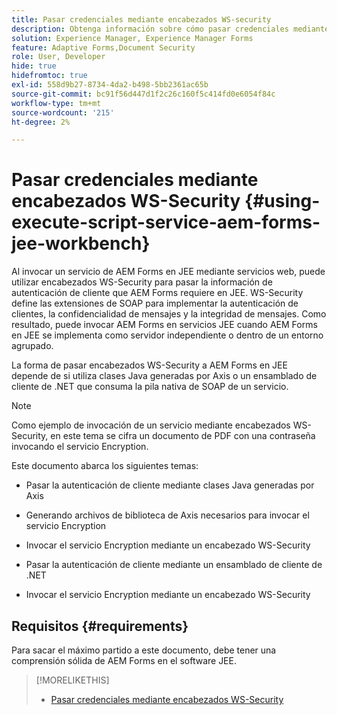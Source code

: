 ```yaml
---
title: Pasar credenciales mediante encabezados WS-security
description: Obtenga información sobre cómo pasar credenciales mediante encabezados WS-security
solution: Experience Manager, Experience Manager Forms
feature: Adaptive Forms,Document Security
role: User, Developer
hide: true
hidefromtoc: true
exl-id: 558d9b27-8734-4da2-b498-5bb2361ac65b
source-git-commit: bc91f56d447d1f2c26c160f5c414fd0e6054f84c
workflow-type: tm+mt
source-wordcount: '215'
ht-degree: 2%

---
```


# Pasar credenciales mediante encabezados WS-Security {#using-execute-script-service-aem-forms-jee-workbench}

Al invocar un servicio de AEM Forms en JEE mediante servicios web, puede utilizar encabezados WS-Security para pasar la información de autenticación de cliente que AEM Forms requiere en JEE. WS-Security define las extensiones de SOAP para implementar la autenticación de clientes, la confidencialidad de mensajes y la integridad de mensajes. Como resultado, puede invocar AEM Forms en servicios JEE cuando AEM Forms en JEE se implementa como servidor independiente o dentro de un entorno agrupado.

La forma de pasar encabezados WS-Security a AEM Forms en JEE depende de si utiliza clases Java generadas por Axis o un ensamblado de cliente de .NET que consuma la pila nativa de SOAP de un servicio.

>[!NOTE]
>
>Como ejemplo de invocación de un servicio mediante encabezados WS-Security, en este tema se cifra un documento de PDF con una contraseña invocando el servicio Encryption.

Este documento abarca los siguientes temas:

* Pasar la autenticación de cliente mediante clases Java generadas por Axis

* Generando archivos de biblioteca de Axis necesarios para invocar el servicio Encryption

* Invocar el servicio Encryption mediante un encabezado WS-Security

* Pasar la autenticación de cliente mediante un ensamblado de cliente de .NET

* Invocar el servicio Encryption mediante un encabezado WS-Security


## Requisitos  {#requirements}

Para sacar el máximo partido a este documento, debe tener una comprensión sólida de AEM Forms en el software JEE.

>[!MORELIKETHIS]
>
>* [Pasar credenciales mediante encabezados WS-Security](assets/passing-credentials-using-ws-security-headers.pdf)

